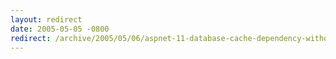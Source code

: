 ```yaml
---
layout: redirect
date: 2005-05-05 -0800
redirect: /archive/2005/05/06/aspnet-11-database-cache-dependency-without-triggers.aspx/
---
```

